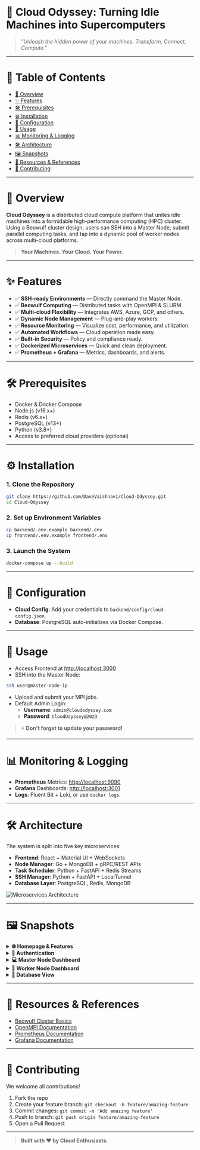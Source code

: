 # 🌌 **Cloud Odyssey: Turning Idle Machines into Supercomputers**

> _"Unleash the hidden power of your machines. Transform, Connect, Compute."_

---

# 📅 Table of Contents

- [🌌 Overview](#-overview)
- [✨ Features](#-features)
- [🛠️ Prerequisites](#-prerequisites)
- [⚙️ Installation](#-installation)
- [🧹 Configuration](#-configuration)
- [🚀 Usage](#-usage)
- [📊 Monitoring & Logging](#-monitoring--logging)
- [🛠️ Architecture](#-architecture)
- [🖼️ Snapshots](#-snapshots)
- [📘️ Resources & References](#-resources--references)
- [🤝 Contributing](#-contributing)

---

# 🌌 Overview

**Cloud Odyssey** is a distributed cloud compute platform that unites idle machines into a formidable high-performance computing (HPC) cluster. Using a Beowulf cluster design, users can SSH into a Master Node, submit parallel computing tasks, and tap into a dynamic pool of worker nodes across multi-cloud platforms.

> **Your Machines. Your Cloud. Your Power.**

---

# ✨ Features

- ✅ **SSH-ready Environments** — Directly command the Master Node.
- ✅ **Beowulf Computing** — Distributed tasks with OpenMPI & SLURM.
- ✅ **Multi-cloud Flexibility** — Integrates AWS, Azure, GCP, and others.
- ✅ **Dynamic Node Management** — Plug-and-play workers.
- ✅ **Resource Monitoring** — Visualize cost, performance, and utilization.
- ✅ **Automated Workflows** — Cloud operation made easy.
- ✅ **Built-in Security** — Policy and compliance ready.
- ✅ **Dockerized Microservices** — Quick and clean deployment.
- ✅ **Prometheus + Grafana** — Metrics, dashboards, and alerts.

---

# 🛠️ Prerequisites

- Docker & Docker Compose
- Node.js (v16.x+)
- Redis (v6.x+)
- PostgreSQL (v13+)
- Python (v3.8+)
- Access to preferred cloud providers (optional)

---

# ⚙️ Installation

### 1. Clone the Repository

```bash
git clone https://github.com/DaveVaishnavi/Cloud-Odyssey.git
cd Cloud-Odyssey
```

### 2. Set up Environment Variables

```bash
cp backend/.env.example backend/.env
cp frontend/.env.example frontend/.env
```

### 3. Launch the System

```bash
docker-compose up --build
```

---

# 🧹 Configuration

- **Cloud Config**: Add your credentials to `backend/config/cloud-config.json`.
- **Database**: PostgreSQL auto-initializes via Docker Compose.

---

# 🚀 Usage

- Access Frontend at [http://localhost:3000](http://localhost:3000)
- SSH into the Master Node:

```bash
ssh user@master-node-ip
```

- Upload and submit your MPI jobs.
- Default Admin Login:
  - **Username**: `admin@cloudodyssey.com`
  - **Password**: `CloudOdyssey@2023`

> ⚡ **Don't forget to update your password!**

---

# 📊 Monitoring & Logging

- **Prometheus** Metrics: [http://localhost:9090](http://localhost:9090)
- **Grafana** Dashboards: [http://localhost:3001](http://localhost:3001)
- **Logs**: Fluent Bit + Loki, or use `docker logs`.

---

# 🛠️ Architecture

The system is split into five key microservices:

- **Frontend**: React + Material UI + WebSockets
- **Node Manager**: Go + MongoDB + gRPC/REST APIs
- **Task Scheduler**: Python + FastAPI + Redis Streams
- **SSH Manager**: Python + FastAPI + LocalTunnel
- **Database Layer**: PostgreSQL, Redis, MongoDB

![Microservices Architecture](https://github.com/user-attachments/assets/11cc80e0-a360-41e7-92d4-26dd3b139d7b)

---

# 🖼️ Snapshots

<details>
  <summary><strong>🌐 Homepage & Features</strong></summary>

- Homepage
  
  ![Homepage](https://github.com/user-attachments/assets/e7009889-169d-448c-9e48-72232f55fe52)

- USPs
  
  ![Our USPs](https://github.com/user-attachments/assets/0724a052-e728-4bc2-a8df-925f5c57fe70)

- Key Features
  
  ![Key Features](https://github.com/user-attachments/assets/e26042e1-1429-4849-8735-ca8b9d0042f0)

- Use Cases
  
  ![Use Cases](https://github.com/user-attachments/assets/f67cd4f5-0c4d-4625-b472-3fb680e2a3f5)

</details>

<details>
  <summary><strong>👤 Authentication</strong></summary>

- Team Modal
  
  ![Team Modal](https://github.com/user-attachments/assets/fe35e0a3-64d4-4c04-8fd0-58312a15c5ca)

- Register Page
  
  ![Register](https://github.com/user-attachments/assets/a309ee8e-eefd-4f50-9466-5ed77a2de96e)

- Login Page
  
  ![Login](https://github.com/user-attachments/assets/2bd584ff-b3d7-4dd1-b57a-c9766125bb23)

</details>

<details>
  <summary><strong>💻 Master Node Dashboard</strong></summary>

- System Metrics
  
  ![System Metrics](https://github.com/user-attachments/assets/48da9c83-21ae-4fcb-bab7-170c3ce7c237)

- Grafana Dashboard
  
  ![Grafana Dashboard](https://github.com/user-attachments/assets/8b2d487f-f264-474e-ae23-389081f80ddb)

- Worker Node Status
  
  ![Worker Node Status](https://github.com/user-attachments/assets/8700af03-481c-421e-b234-17e6442f5703)

- System Resource Utilization
  
  ![System Resource Utilization](https://github.com/user-attachments/assets/4f739c19-d05e-4f6f-a5c5-37b2ddf39bcd)

- Memory Usage
  
  ![Memory Usage](https://github.com/user-attachments/assets/c6ad623f-30f0-4e1e-856e-dfb6d1b5cc69)

- Job Status
  
  ![Job Status](https://github.com/user-attachments/assets/f631906c-0109-4213-9661-8c38113d4cda)

- Upload MPI File Modal
  
  ![Upload MPI File](https://github.com/user-attachments/assets/34fd62e1-455e-434c-b85a-dbb27787d626)

- Download Results Modal
  
  ![Download Results](https://github.com/user-attachments/assets/43c1b909-a93f-409e-b28d-9f3207427436)

</details>

<details>
  <summary><strong>🔧 Worker Node Dashboard</strong></summary>

- Worker System Metrics
  
  ![Worker System Metrics](https://github.com/user-attachments/assets/90cf3fcf-7b3d-4e17-9734-b7d44b8e86f2)

- Worker Grafana
  
  ![Worker Grafana](https://github.com/user-attachments/assets/1b9760fc-a615-4d9d-a3ea-470cbcfe71e8)

- Resource Allocation
  
  ![Resource Allocation](https://github.com/user-attachments/assets/f2460e91-332b-4b92-a1ca-c666723c2a9e)

- Earnings Overview
  
  ![Earnings Overview](https://github.com/user-attachments/assets/6f372c67-1a06-41f4-90e7-873067c3f4c3)

- CPU & Memory Trends
  
  ![CPU and Memory Usage](https://github.com/user-attachments/assets/a27aa7f7-f170-4e4e-be8d-7de3b307b872)

- System Info
  
  ![System Info](https://github.com/user-attachments/assets/62ffd2b2-2986-4498-aabc-5a3c2903a534)

- Recent Activity
  
  ![Recent Activity](https://github.com/user-attachments/assets/0873aa28-9c90-4f0a-a5b1-0af2d0c7b4ec)

- Threshold Settings
  
  ![Threshold Settings](https://github.com/user-attachments/assets/79ecafa5-33ec-449f-b8b0-2f110f2391b6)

- Sharing Resources
  
  ![Sharing Resources](https://github.com/user-attachments/assets/f0465e39-2ffb-4a71-88bc-8044980ddd2e)

</details>

<details>
  <summary><strong>📂 Database View</strong></summary>

- MongoDB Compass View

  ![MongoDB View](https://github.com/user-attachments/assets/bd0b93e8-f51b-44be-9ffc-823bce990b27)

</details>

---

# 📘️ Resources & References

- [Beowulf Cluster Basics](https://www.linux.com/training-tutorials/building-beowulf-cluster-just-13-steps/)
- [OpenMPI Documentation](https://www.open-mpi.org/faq/)
- [Prometheus Documentation](https://prometheus.io/docs/introduction/overview/)
- [Grafana Documentation](https://grafana.com/docs/)

---

# 🤝 Contributing

We welcome all contributions!

1. Fork the repo
2. Create your feature branch: `git checkout -b feature/amazing-feature`
3. Commit changes: `git commit -m 'Add amazing feature'`
4. Push to branch: `git push origin feature/amazing-feature`
5. Open a Pull Request

---

> **Built with ❤️ by Cloud Enthusiasts.**

